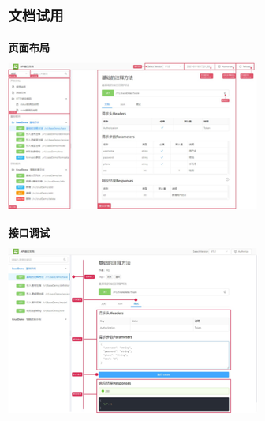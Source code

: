 # 文档试用

## 页面布局

![apidoc-api-page](/images/apidoc-api-page.jpg "apidoc-api-page")

## 接口调试

![apidoc-api-page_debug](/images/apidoc-api-page_debug.jpg "apidoc-api-page_debug")

